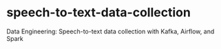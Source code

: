# speech-to-text-data-collection
Data Engineering: Speech-to-text data collection with Kafka, Airflow, and Spark
